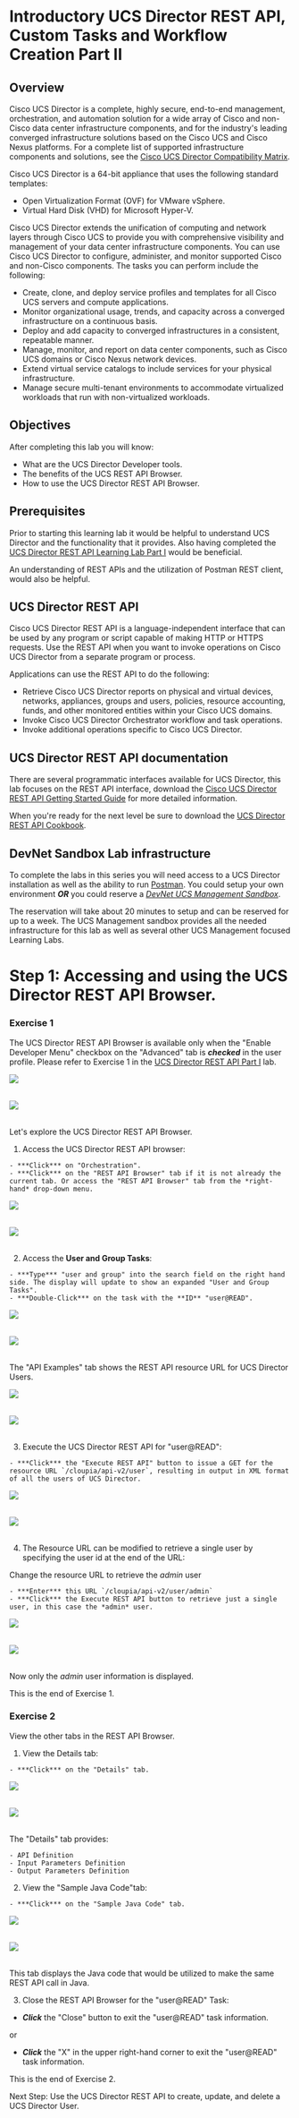 # Introductory UCS Director REST API, Custom Tasks and Workflow Creation Part II

## Overview
Cisco UCS Director is a complete, highly secure, end-to-end management, orchestration, and automation solution for a wide array of Cisco and non-Cisco data center infrastructure components, and for the industry's leading converged infrastructure solutions based on the Cisco UCS and Cisco Nexus platforms. For a complete list of supported infrastructure components and solutions, see the [Cisco UCS Director Compatibility Matrix](http://www.cisco.com/c/en/us/support/servers-unified-computing/ucs-director/products-device-support-tables-list.html).

Cisco UCS Director is a 64-bit appliance that uses the following standard templates:

  - Open Virtualization Format (OVF) for VMware vSphere.
  - Virtual Hard Disk (VHD) for Microsoft Hyper-V.

Cisco UCS Director extends the unification of computing and network layers through Cisco UCS to provide you with comprehensive visibility and management of your data center infrastructure components. You can use Cisco UCS Director to configure, administer, and monitor supported Cisco and non-Cisco components. The tasks you can perform include the following:

  - Create, clone, and deploy service profiles and templates for all Cisco UCS servers and compute applications.
  - Monitor organizational usage, trends, and capacity across a converged infrastructure on a continuous basis.
  - Deploy and add capacity to converged infrastructures in a consistent, repeatable manner.
  - Manage, monitor, and report on data center components, such as Cisco UCS domains or Cisco Nexus network devices.
  - Extend virtual service catalogs to include services for your physical infrastructure.
  - Manage secure multi-tenant environments to accommodate virtualized workloads that run with non-virtualized workloads.

## Objectives

After completing this lab you will know:

  - What are the UCS Director Developer tools.
  - The benefits of the UCS REST API Browser.
  - How to use the UCS Director REST API Browser.

## Prerequisites
Prior to starting this learning lab it would be helpful to understand UCS Director and the functionality that it provides. Also having completed the [UCS Director REST API Learning Lab Part I](https://learninglabs.cisco.com/lab/ucsd-rest-api-101/step/1) would be beneficial.

An understanding of REST APIs and the utilization of Postman REST client, would also be helpful.

## UCS Director REST API
Cisco UCS Director REST API is a language-independent interface that can be used by any program or script capable of making HTTP or HTTPS requests. Use the REST API when you want to invoke operations on Cisco UCS Director from a separate program or process.

Applications can use the REST API to do the following:

  - Retrieve Cisco UCS Director reports on physical and virtual devices, networks, appliances, groups and users, policies, resource accounting, funds, and other monitored entities within your Cisco UCS domains.
  - Invoke Cisco UCS Director Orchestrator workflow and task operations.
  - Invoke additional operations specific to Cisco UCS Director.

## UCS Director REST API documentation
There are several programmatic interfaces available for UCS Director, this lab focuses on the REST API interface, download the [Cisco UCS Director REST API Getting Started Guide](https://www.cisco.com/c/en/us/td/docs/unified_computing/ucs/ucs-director/rest-api-getting-started-guide/6-5/cisco-ucs-director-REST-API-getting-started-65.html) for more detailed information.

When you're ready for the next level be sure to download the [UCS Director REST API Cookbook](https://www.cisco.com/c/en/us/td/docs/unified_computing/ucs/ucs-director/rest-api-cookbook/6-5/cisco-ucs-director-REST-API-cookbook-65.html).

## DevNet Sandbox Lab infrastructure

To complete the labs in this series you will need access to a UCS Director installation as well as the ability to run [Postman](https://www.getpostman.com/postman). You could setup your own environment ***OR*** you could reserve a [*DevNet UCS Management Sandbox*](https://devnetsandbox.cisco.com/RM/Diagram/Index/3323b7b0-b70b-4b1e-a929-6bdbff3aac8a?diagramType=Topology).

The reservation will take about 20 minutes to setup and can be reserved for up to a week. The UCS Management sandbox provides all the needed infrastructure for this lab as well as several other UCS Management focused Learning Labs.

# Step 1: Accessing and using the UCS Director REST API Browser.

### Exercise 1
The UCS Director REST API Browser is available only when the "Enable Developer Menu" checkbox on the "Advanced" tab is ***checked*** in the user profile. Please refer to Exercise 1 in the [UCS Director REST API Part I](https://learninglabs.cisco.com/lab/ucsd-rest-api-101/step/1) lab.

  ![](/posts/files/ucsd-rest-api-102/assets/images/ucsd-rest-api-102-01.jpg)<br/><br/>

  ![](assets/images/ucsd-rest-api-102-01.jpg)<br/><br/>

Let's explore the UCS Director REST API Browser.

  1. Access the UCS Director REST API browser:

    - ***Click*** on "Orchestration".
    - ***Click*** on the "REST API Browser" tab if it is not already the current tab. Or access the "REST API Browser" tab from the *right-hand* drop-down menu.

  ![](/posts/files/ucsd-rest-api-102/assets/images/ucsd-rest-api-102-02.jpg)<br/><br/>

  ![](assets/images/ucsd-rest-api-102-02.jpg)<br/><br/>

  2. Access the **User and Group Tasks**:

    - ***Type*** "user and group" into the search field on the right hand side. The display will update to show an expanded "User and Group Tasks".
    - ***Double-Click*** on the task with the **ID** "user@READ".

  ![](/posts/files/ucsd-rest-api-102/assets/images/ucsd-rest-api-102-03.jpg)<br/><br/>

  ![](assets/images/ucsd-rest-api-102-03.jpg)<br/><br/>

  The "API Examples" tab shows the REST API resource URL for UCS Director Users.

  ![](/posts/files/ucsd-rest-api-102/assets/images/ucsd-rest-api-102-04.jpg)<br/><br/>

  ![](assets/images/ucsd-rest-api-102-04.jpg)<br/><br/>

  3. Execute the UCS Director REST API for "user@READ":

    - ***Click*** the "Execute REST API" button to issue a GET for the resource URL `/cloupia/api-v2/user`, resulting in output in XML format of all the users of UCS Director.

  ![](/posts/files/ucsd-rest-api-102/assets/images/ucsd-rest-api-102-05.jpg)<br/><br/>

  ![](assets/images/ucsd-rest-api-102-05.jpg)<br/><br/>

  4. The Resource URL can be modified to retrieve a single user by specifying the user id at the end of the URL:

  Change the resource URL to retrieve the *admin* user

    - ***Enter*** this URL `/cloupia/api-v2/user/admin`
    - ***Click*** the Execute REST API button to retrieve just a single user, in this case the *admin* user.

  ![](/posts/files/ucsd-rest-api-102/assets/images/ucsd-rest-api-102-06.jpg)<br/><br/>

  ![](assets/images/ucsd-rest-api-102-06.jpg)<br/><br/>

  Now only the *admin* user information is displayed.

  This is the end of Exercise 1.


### Exercise 2
View the other tabs in the REST API Browser.

  1. View the Details tab:

    - ***Click*** on the "Details" tab.

  ![](/posts/files/ucsd-rest-api-102/assets/images/ucsd-rest-api-102-07.jpg)<br/><br/>

  ![](assets/images/ucsd-rest-api-102-07.jpg)<br/><br/>

  The "Details" tab provides:

    - API Definition
    - Input Parameters Definition
    - Output Parameters Definition

  2. View the "Sample Java Code"tab:

    - ***Click*** on the "Sample Java Code" tab.

  ![](/posts/files/ucsd-rest-api-102/assets/images/ucsd-rest-api-102-08.jpg)<br/><br/>

  ![](assets/images/ucsd-rest-api-102-08.jpg)<br/><br/>

  This tab displays the Java code that would be utilized to make the same REST API call in Java.


  3. Close the REST API Browser for the "user@READ" Task:

   - ***Click*** the "Close" button to exit the "user@READ" task information.

   or

   - ***Click*** the "X" in the upper right-hand corner to exit the "user@READ" task information.

  This is the end of Exercise 2.

Next Step: Use the UCS Director REST API to create, update, and delete a UCS Director User.

